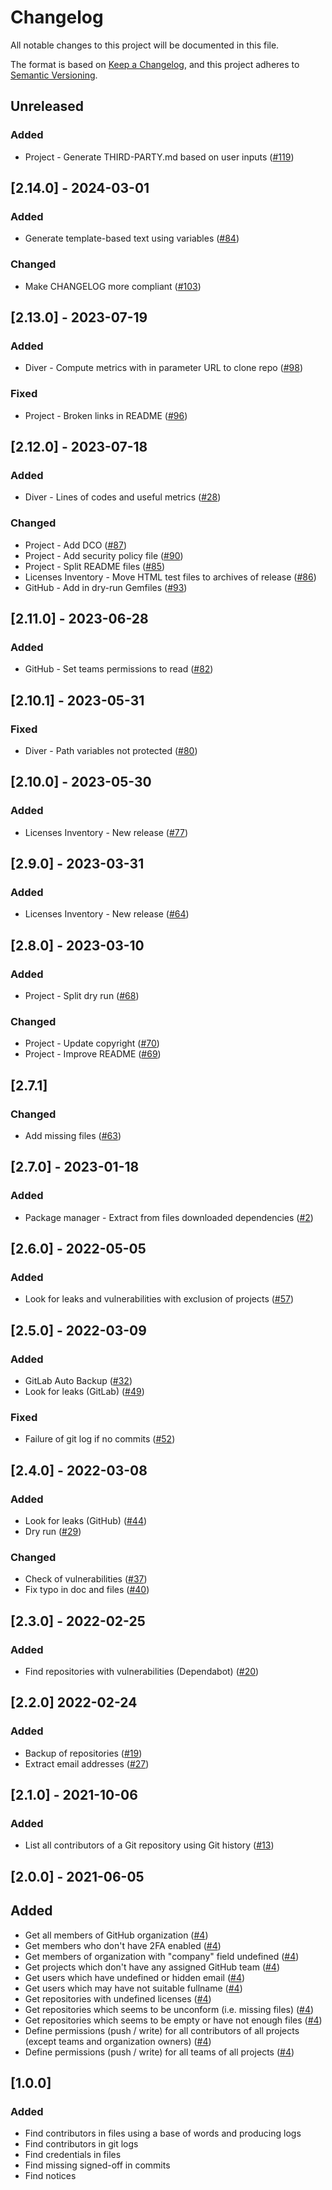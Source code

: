 # Changelog

All notable changes to this project will be documented in this file.

The format is based on [Keep a Changelog](https://keepachangelog.com/en/1.0.0/),
and this project adheres to [Semantic Versioning](https://semver.org/spec/v2.0.0.html).

## Unreleased

### Added

-  Project - Generate THIRD-PARTY.md based on user inputs ([#119](https://github.com/Orange-OpenSource/floss-toolbox/issues/119))

## [2.14.0] - 2024-03-01

### Added

- Generate template-based text using variables ([#84](https://github.com/Orange-OpenSource/floss-toolbox/issues/84))

### Changed

- Make CHANGELOG more compliant ([#103](https://github.com/Orange-OpenSource/floss-toolbox/issues/103))

## [2.13.0] - 2023-07-19

### Added

- Diver - Compute metrics with in parameter URL to clone repo ([#98](https://github.com/Orange-OpenSource/floss-toolbox/issues/98))

### Fixed

- Project - Broken links in README ([#96](https://github.com/Orange-OpenSource/floss-toolbox/issues/96))

## [2.12.0] - 2023-07-18

### Added

- Diver - Lines of codes and useful metrics ([#28](https://github.com/Orange-OpenSource/floss-toolbox/issues/28))

### Changed

- Project - Add DCO ([#87](https://github.com/Orange-OpenSource/floss-toolbox/issues/87))
- Project - Add security policy file ([#90](https://github.com/Orange-OpenSource/floss-toolbox/issues/90))
- Project - Split README files  ([#85](https://github.com/Orange-OpenSource/floss-toolbox/issues/85))
- Licenses Inventory - Move HTML test files to archives of release ([#86](https://github.com/Orange-OpenSource/floss-toolbox/issues/86))
- GitHub - Add in dry-run Gemfiles ([#93](https://github.com/Orange-OpenSource/floss-toolbox/issues/93))

## [2.11.0] - 2023-06-28

### Added

- GitHub - Set teams permissions to read ([#82](https://github.com/Orange-OpenSource/floss-toolbox/issues/82))

## [2.10.1] - 2023-05-31

### Fixed

- Diver - Path variables not protected ([#80](https://github.com/Orange-OpenSource/floss-toolbox/issues/80))

## [2.10.0] - 2023-05-30

### Added

- Licenses Inventory - New release ([#77](https://github.com/Orange-OpenSource/floss-toolbox/issues/77))

## [2.9.0] - 2023-03-31

### Added

- Licenses Inventory - New release ([#64](https://github.com/Orange-OpenSource/floss-toolbox/issues/64))

## [2.8.0] - 2023-03-10

### Added

- Project - Split dry run ([#68](https://github.com/Orange-OpenSource/floss-toolbox/issues/68))

### Changed

- Project - Update copyright ([#70](https://github.com/Orange-OpenSource/floss-toolbox/issues/70))
- Project - Improve README ([#69](https://github.com/Orange-OpenSource/floss-toolbox/issues/69))

## [2.7.1]

### Changed

- Add missing files ([#63](https://github.com/Orange-OpenSource/floss-toolbox/issues/63))

## [2.7.0] - 2023-01-18

### Added

- Package manager - Extract from files downloaded dependencies ([#2](https://github.com/Orange-OpenSource/floss-toolbox/issues/2))

## [2.6.0] - 2022-05-05

### Added

- Look for leaks and vulnerabilities with exclusion of projects ([#57](https://github.com/Orange-OpenSource/floss-toolbox/issues/57))

## [2.5.0] - 2022-03-09

### Added

- GitLab Auto Backup ([#32](https://github.com/Orange-OpenSource/floss-toolbox/issues/32))
- Look for leaks (GitLab) ([#49](https://github.com/Orange-OpenSource/floss-toolbox/issues/49))

### Fixed

- Failure of git log if no commits ([#52](https://github.com/Orange-OpenSource/floss-toolbox/issues/52))

## [2.4.0] - 2022-03-08

### Added

- Look for leaks (GitHub) ([#44](https://github.com/Orange-OpenSource/floss-toolbox/issues/44))
- Dry run ([#29](https://github.com/Orange-OpenSource/floss-toolbox/issues/29))

### Changed

- Check of vulnerabilities ([#37](https://github.com/Orange-OpenSource/floss-toolbox/issues/37))
- Fix typo in doc and files ([#40](https://github.com/Orange-OpenSource/floss-toolbox/issues/40))

## [2.3.0] - 2022-02-25

### Added

- Find repositories with vulnerabilities (Dependabot) ([#20](https://github.com/Orange-OpenSource/floss-toolbox/issues/20))

## [2.2.0] 2022-02-24

### Added

- Backup of repositories ([#19](https://github.com/Orange-OpenSource/floss-toolbox/issues/19))
- Extract email addresses ([#27](https://github.com/Orange-OpenSource/floss-toolbox/issues/27))

## [2.1.0] - 2021-10-06

### Added

- List all contributors of a Git repository using Git history ([#13](https://github.com/Orange-OpenSource/floss-toolbox/issues/13))

## [2.0.0] - 2021-06-05

## Added

- Get all members of GitHub organization ([#4](https://github.com/Orange-OpenSource/floss-toolbox/issues/4))
- Get members who don't have 2FA enabled ([#4](https://github.com/Orange-OpenSource/floss-toolbox/issues/4))
- Get members of organization with "company" field undefined ([#4](https://github.com/Orange-OpenSource/floss-toolbox/issues/4))
- Get projects which don't have any assigned GitHub team ([#4](https://github.com/Orange-OpenSource/floss-toolbox/issues/4))
- Get users which have undefined or hidden email ([#4](https://github.com/Orange-OpenSource/floss-toolbox/issues/4))
- Get users which may have not suitable fullname ([#4](https://github.com/Orange-OpenSource/floss-toolbox/issues/4))
- Get repositories with undefined licenses ([#4](https://github.com/Orange-OpenSource/floss-toolbox/issues/4))
- Get repositories which seems to be unconform (i.e. missing files) ([#4](https://github.com/Orange-OpenSource/floss-toolbox/issues/4))
- Get repositories which seems to be empty or have not enough files ([#4](https://github.com/Orange-OpenSource/floss-toolbox/issues/4))
- Define permissions (push / write) for all contributors of all projects (except teams and organization owners) ([#4](https://github.com/Orange-OpenSource/floss-toolbox/issues/4))
- Define permissions (push / write) for all teams of all projects ([#4](https://github.com/Orange-OpenSource/floss-toolbox/issues/4))

## [1.0.0]

### Added

- Find contributors in files using a base of words and producing logs
- Find contributors in git logs
- Find credentials in files
- Find missing signed-off in commits
- Find notices